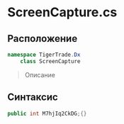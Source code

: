 
# ScreenCapture.cs
## Расположение
```csharp
namespace TigerTrade.Dx  
    class ScreenCapture
```

> Описание

## Синтаксис
```csharp
public int M7hjIq2CkDG;{}
```
